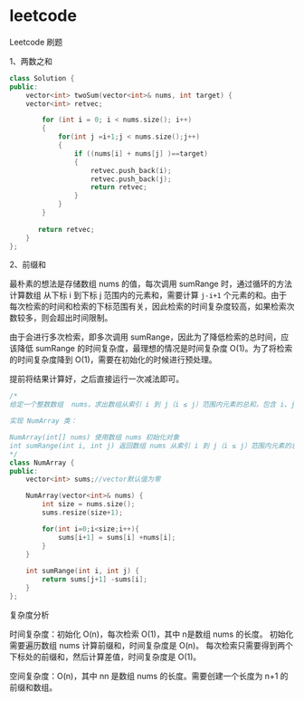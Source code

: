 # leetcode
Leetcode 刷题

1、两数之和

```c++
class Solution {
public:
    vector<int> twoSum(vector<int>& nums, int target) {
    vector<int> retvec;

        for (int i = 0; i < nums.size(); i++)
        {
            for(int j =i+1;j < nums.size();j++)
            {
                if ((nums[i] + nums[j] )==target)
                {
                    retvec.push_back(i);
                    retvec.push_back(j);
                    return retvec;
                }      
            }
        }
        
       return retvec;
    }
};
```



2、前缀和

最朴素的想法是存储数组 nums 的值，每次调用 sumRange 时，通过循环的方法计算数组 从下标 i 到下标 j 范围内的元素和，需要计算 `j-i+1` 个元素的和。由于每次检索的时间和检索的下标范围有关，因此检索的时间复杂度较高，如果检索次数较多，则会超出时间限制。

由于会进行多次检索，即多次调用 sumRange，因此为了降低检索的总时间，应该降低 sumRange 的时间复杂度，最理想的情况是时间复杂度 O(1)。为了将检索的时间复杂度降到 O(1)，需要在初始化的时候进行预处理。

提前将结果计算好，之后直接运行一次减法即可。

```c++
/*
给定一个整数数组  nums，求出数组从索引 i 到 j（i ≤ j）范围内元素的总和，包含 i、j 两点。

实现 NumArray 类：

NumArray(int[] nums) 使用数组 nums 初始化对象
int sumRange(int i, int j) 返回数组 nums 从索引 i 到 j（i ≤ j）范围内元素的总和，包含 i、j 两点（也就是 sum(nums[i], nums[i + 1], ... , nums[j])）
*/
class NumArray {
public:
    vector<int> sums;//vector默认值为零

    NumArray(vector<int>& nums) {
        int size = nums.size();
        sums.resize(size+1);

        for(int i=0;i<size;i++){
            sums[i+1] = sums[i] +nums[i];
        }
    }
    
    int sumRange(int i, int j) {
        return sums[j+1] -sums[i];
    }
};
```



复杂度分析

时间复杂度：初始化 O(n)，每次检索 O(1)，其中 n是数组 nums 的长度。
初始化需要遍历数组 nums 计算前缀和，时间复杂度是 O(n)。
每次检索只需要得到两个下标处的前缀和，然后计算差值，时间复杂度是 O(1)。

空间复杂度：O(n)，其中 nn 是数组 nums 的长度。需要创建一个长度为 n+1 的前缀和数组。

